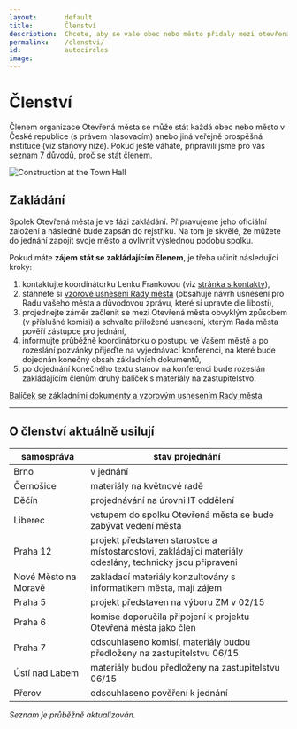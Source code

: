 ```yaml
---
layout:       default
title:        Členství
description:  Chcete, aby se vaše obec nebo město přidaly mezi otevřená města?
permalink:    /clenstvi/
id:           autocircles
image:
---
```


# Členství

Členem organizace Otevřená města se může stát každá obec nebo město v České republice (s právem hlasovacím) anebo jiná veřejně prospěšná instituce (viz stanovy níže). Pokud ještě váháte, připravili jsme pro vás [seznam 7 důvodů, proč se stát členem](/clenstvi/motivace/).


![Construction at the Town Hall](/media/thumbnails/construction.jpg)

## Zakládání

Spolek Otevřená města je ve fázi zakládání. Připravujeme jeho oficiální založení a následně bude zapsán do rejstříku. Na tom je skvělé, že můžete do jednání zapojit svoje město a ovlivnit výslednou podobu spolku.

Pokud máte **zájem stát se zakládajícím členem**, je třeba učinit následující kroky:

1. kontaktujte koordinátorku Lenku Frankovou (viz [stránka s kontakty](/kontakty/)),
2. stáhnete si [vzorové usnesení Rady města](/balicek-na-konferenci.html) (obsahuje návrh usnesení pro Radu vašeho města a důvodovou zprávu, které si upravte dle libosti),
3. projednejte záměr začlenit se mezi Otevřená města obvyklým způsobem (v příslušné komisi) a schvalte přiložené usnesení, kterým Rada města pověří zástupce pro jednání,
4. informujte průběžně koordinátorku o postupu ve Vašem městě a po rozeslání pozvánky přijeďte na vyjednávací konferenci, na které bude dojednán konečný obsah základních dokumentů,
5. po dojednání konečného textu stanov na konferenci bude rozeslán zakládajícím členům druhý balíček s materiály na zastupitelstvo.

<a href="/balicek-na-konferenci.html" class="button expand success">Balíček se základními dokumenty a vzorovým usnesením Rady města</a>

----

## O členství aktuálně usilují

samospráva | stav projednání
--- | ---
Brno | v jednání
Černošice | materiály na květnové radě
Děčín | projednávání na úrovni IT oddělení
Liberec | vstupem do spolku Otevřená města se bude zabývat vedení města
Praha 12 | projekt představen starostce a místostarostovi, zakládající materiály odeslány, technicky jsou připraveni
Nové Město na Moravě | zakládací materiály konzultovány s informatikem města, mají zájem
Praha 5 | projekt představen na výboru ZM v 02/15
Praha 6 | komise doporučila připojení k projektu Otevřená města jako člen
Praha 7 | odsouhlaseno komisí, materiály budou předloženy na zastupitelstvu 06/15
Ústí nad Labem | materiály budou předloženy na zastupitelstvu 06/15
Přerov | odsouhlaseno pověření k jednání |

*Seznam je průběžně aktualizován.*
